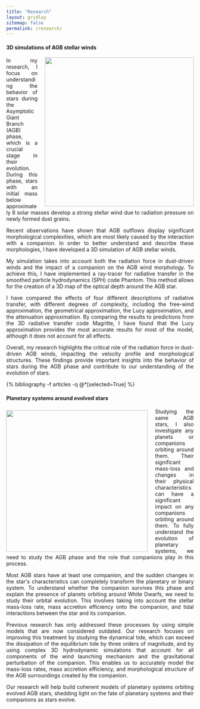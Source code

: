 ```yaml
---
title: "Research"
layout: gridlay
sitemap: false
permalink: /research/
---
```


<div class="jumbotron">
<div class="col-md-12 col-sm-12" style="text-align:justify">
<h4>3D simulations of AGB stellar winds</h4>
<img src="{{site.url}}{{site.baseurl}}/images/2Dplotrho_orbital.png" style="width:400px; min-width:39%; max-width:100%; margin-left:20px; margin-right:0px; margin-bottom:0px; margin-top:0px;" align="right"/>

In my research, I focus on understanding the behavior of stars during the Asymptotic Giant Branch (AGB) phase, which is a crucial stage in their evolution. During this phase, stars with an initial mass below approximately 8 solar masses develop a strong stellar wind due to radiation pressure on newly formed dust grains.

Recent observations have shown that AGB outflows display significant morphological complexities, which are most likely caused by the interaction with a companion. In order to better understand and describe these morphologies, I have developed a 3D simulation of AGB stellar winds.

My simulation takes into account both the radiation force in dust-driven winds and the impact of a companion on the AGB wind morphology. To achieve this, I have implemented a ray-tracer for radiative transfer in the smoothed particle hydrodynamics (SPH) code Phantom. This method allows for the creation of a 3D map of the optical depth around the AGB star.

I have compared the effects of four different descriptions of radiative transfer, with different degrees of complexity, including the free-wind approximation, the geometrical approximation, the Lucy approximation, and the attenuation approximation. By comparing the results to predictions from the 3D radiative transfer code Magritte, I have found that the Lucy approximation provides the most accurate results for most of the model, although it does not account for all effects.

Overall, my research highlights the critical role of the radiation force in dust-driven AGB winds, impacting the velocity profile and morphological structures. These findings provide important insights into the behavior of stars during the AGB phase and contribute to our understanding of the evolution of stars.

{% bibliography -f articles -q @*[selected=True]  %}
</div>
</div>


<div class="jumbotron">
<div class="col-md-12 col-sm-12" style="text-align:justify">
<h4>Planetary systems around evolved stars</h4>
<img src="{{site.url}}{{site.baseurl}}/images/Planet_v2.jpg" style="width:380px; min-width:34%; max-width:100%; margin-left:0px; margin-right:20px; margin-bottom:0px; margin-top:5px;" align="left"/>

Studying the same AGB stars, I also investigate any planets or companions orbiting around them. Their significant mass-loss and changes in their physical characteristics can have a significant impact on any companions orbiting around them. To fully understand the evolution of planetary systems, we need to study the AGB phase and the role that companions play in this process.

Most AGB stars have at least one companion, and the sudden changes in the star's characteristics can completely transform the planetary or binary system. To understand whether the companion survives this phase and explain the presence of planets orbiting around White Dwarfs, we need to study their orbital evolution. This involves taking into account the stellar mass-loss rate, mass accretion efficiency onto the companion, and tidal interactions between the star and its companion.

Previous research has only addressed these processes by using simple models that are now considered outdated. Our research focuses on improving this treatment by studying the dynamical tide, which can exceed the dissipation of the equilibrium tide by three orders of magnitude, and by using complex 3D hydrodynamic simulations that account for all components of the wind launching mechanism and the gravitational perturbation of the companion. This enables us to accurately model the mass-loss rates, mass accretion efficiency, and morphological structure of the AGB surroundings created by the companion.

Our research will help build coherent models of planetary systems orbiting evolved AGB stars, shedding light on the fate of planetary systems and their companions as stars evolve.
</div>
</div>

